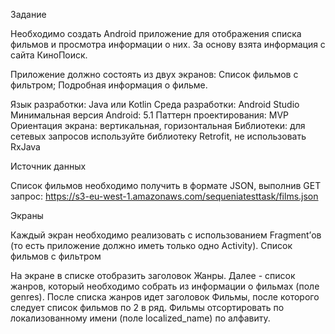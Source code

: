 Задание

Необходимо создать Android приложение для отображения списка фильмов и просмотра информации о них. За основу взята информация с сайта КиноПоиск.

Приложение должно состоять из двух экранов:
Список фильмов с фильтром;
Подробная информация о фильме.

Язык разработки: Java или Kotlin
Среда разработки: Android Studio
Минимальная версия Android: 5.1
Паттерн проектирования: MVP 
Ориентация экрана: вертикальная, горизонтальная
Библиотеки: для сетевых запросов используйте библиотеку Retrofit, не использовать RxJava

Источник данных

Список фильмов необходимо получить в формате JSON, выполнив GET запрос: https://s3-eu-west-1.amazonaws.com/sequeniatesttask/films.json

Экраны

Каждый экран необходимо реализовать с использованием Fragment’ов (то есть приложение должно иметь только одно Activity). 
Список фильмов с фильтром

На экране в списке отобразить заголовок Жанры. Далее - список жанров, который необходимо собрать из информации о фильмах (поле genres).
После списка жанров идет заголовок Фильмы, после которого следует список фильмов по 2 в ряд. Фильмы отсортировать по локализованному имени (поле localized_name) по алфавиту. 
